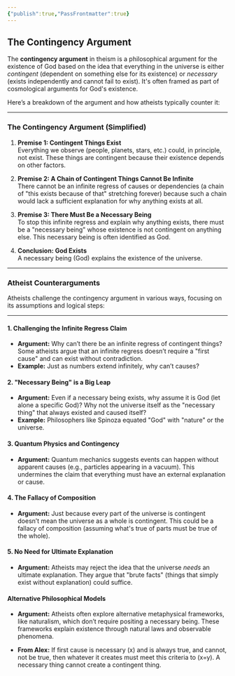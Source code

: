 ```yaml
---
{"publish":true,"PassFrontmatter":true}
---
```


## The Contingency Argument

The **contingency argument** in theism is a philosophical argument for the existence of God based on the idea that everything in the universe is either _contingent_ (dependent on something else for its existence) or _necessary_ (exists independently and cannot fail to exist). It's often framed as part of cosmological arguments for God's existence.

Here’s a breakdown of the argument and how atheists typically counter it:

---
### **The Contingency Argument (Simplified)**

1. **Premise 1: Contingent Things Exist**  
    Everything we observe (people, planets, stars, etc.) could, in principle, not exist. These things are contingent because their existence depends on other factors.
    
2. **Premise 2: A Chain of Contingent Things Cannot Be Infinite**  
    There cannot be an infinite regress of causes or dependencies (a chain of "this exists because of that" stretching forever) because such a chain would lack a sufficient explanation for why anything exists at all.
    
3. **Premise 3: There Must Be a Necessary Being**  
    To stop this infinite regress and explain why anything exists, there must be a "necessary being" whose existence is not contingent on anything else. This necessary being is often identified as God.
    
4. **Conclusion: God Exists**  
    A necessary being (God) explains the existence of the universe.
    

---
### **Atheist Counterarguments**

Atheists challenge the contingency argument in various ways, focusing on its assumptions and logical steps:

---

 #### **1. Challenging the Infinite Regress Claim**

- **Argument:** Why can’t there be an infinite regress of contingent things? Some atheists argue that an infinite regress doesn’t require a "first cause" and can exist without contradiction.
- **Example:** Just as numbers extend infinitely, why can’t causes?

 #### **2. "Necessary Being" is a Big Leap**

- **Argument:** Even if a necessary being exists, why assume it is God (let alone a specific God)? Why not the universe itself as the "necessary thing" that always existed and caused itself?
- **Example:** Philosophers like Spinoza equated "God" with "nature" or the universe.

 #### **3. Quantum Physics and Contingency**

- **Argument:** Quantum mechanics suggests events can happen without apparent causes (e.g., particles appearing in a vacuum). This undermines the claim that everything must have an external explanation or cause.

 #### **4. The Fallacy of Composition**

- **Argument:** Just because every part of the universe is contingent doesn’t mean the universe as a whole is contingent. This could be a fallacy of composition (assuming what's true of parts must be true of the whole).

 #### **5. No Need for Ultimate Explanation**

- **Argument:** Atheists may reject the idea that the universe _needs_ an ultimate explanation. They argue that "brute facts" (things that simply exist without explanation) could suffice.
#### Alternative Philosophical Models

- **Argument:** Atheists often explore alternative metaphysical frameworks, like naturalism, which don’t require positing a necessary being. These frameworks explain existence through natural laws and observable phenomena.
  
- **From Alex:** If first cause is necessary (x) and is always true, and cannot, not be true, then whatever it creates must meet this criteria to (x=y). A necessary thing cannot create a contingent thing.